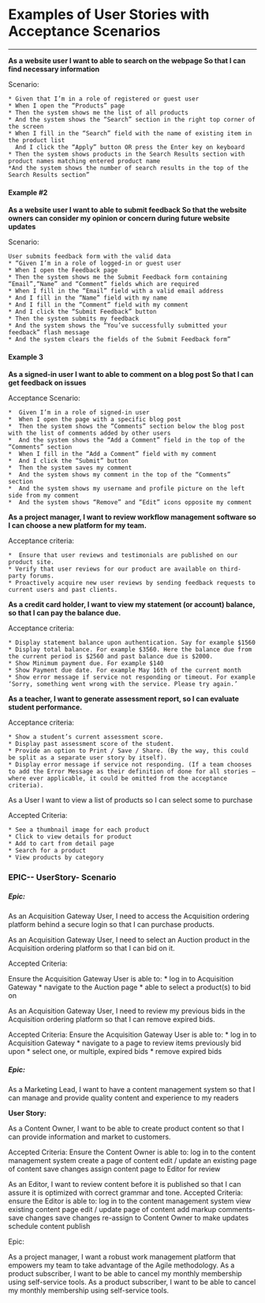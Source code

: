# Examples of User Stories with Acceptance Scenarios
<hr/>

<p><b>As a website user I want to able to search on the webpage So that I can find necessary information</b> </p>
Scenario:

	* Given that I’m in a role of registered or guest user
	* When I open the “Products” page
	* Then the system shows me the list of all products
	* And the system shows the “Search” section in the right top corner of the screen
	* When I fill in the “Search” field with the name of existing item in the product list
	  And I click the “Apply” button OR press the Enter key on keyboard
	* Then the system shows products in the Search Results section with product names matching entered product name
	*And the system shows the number of search results in the top of the Search Results section”


#### Example #2
<p><b>As a website user I want to able to submit feedback So that the website owners can consider my opinion or concern during future website updates </b></p>
Scenario: 

	User submits feedback form with the valid data
	* “Given I’m in a role of logged-in or guest user
	* When I open the Feedback page
	* Then the system shows me the Submit Feedback form containing “Email”,“Name” and “Comment” fields which are required
	* When I fill in the “Email” field with a valid email address
	* And I fill in the “Name” field with my name
	* And I fill in the “Comment” field with my comment
	* And I click the “Submit Feedback” button
	* Then the system submits my feedback
	* And the system shows the “You’ve successfully submitted your feedback” flash message
	* And the system clears the fields of the Submit Feedback form”


#### Example 3
<p> <b>As a signed-in user I want to able to comment on a blog post So that I can get feedback on issues</b> </p>
Acceptance Scenario:

	*  Given I’m in a role of signed-in user
	*  When I open the page with a specific blog post
	*  Then the system shows the “Comments” section below the blog post with the list of comments added by other users
	*  And the system shows the “Add a Comment” field in the top of the “Comments” section
	*  When I fill in the “Add a Comment” field with my comment
	*  And I click the “Submit” button
	*  Then the system saves my comment
	*  And the system shows my comment in the top of the “Comments” section
	*  And the system shows my username and profile picture on the left side from my comment
	*  And the system shows “Remove” and “Edit” icons opposite my comment



<p><b>As a project manager, I want to review workflow management software so I can choose a new platform for my team. </b></p>
Acceptance criteria:

	*  Ensure that user reviews and testimonials are published on our product site.
	* Verify that user reviews for our product are available on third-party forums.
	* Proactively acquire new user reviews by sending feedback requests to current users and past clients.


<p><b>As a credit card holder, I want to view my statement (or account) balance, so that I can pay the balance due.</b> </p>
Acceptance criteria:

	* Display statement balance upon authentication. Say for example $1560
	* Display total balance. For example $3560. Here the balance due from the current period is $2560 and past balance due is $2000.
	* Show Minimum payment due. For example $140
	* Show Payment due date. For example May 16th of the current month
	* Show error message if service not responding or timeout. For example ‘Sorry, something went wrong with the service. Please try again.’


<p> <b>As a teacher, I want to generate assessment report, so I can evaluate student performance. </b></p>
Acceptance criteria:

	* Show a student’s current assessment score.
	* Display past assessment score of the student.
	* Provide an option to Print / Save / Share. (By the way, this could be split as a separate user story by itself).
	* Display error message if service not responding. (If a team chooses to add the Error Message as their definition of done for all stories – 		where ever applicable, it could be omitted from the acceptance criteria).


<p>As a User I want to view a list of products so I can select some to purchase </p>
Accepted Criteria:

	* See a thumbnail image for each product
	* Click to view details for product
	* Add to cart from detail page
	* Search for a product
	* View products by category



### EPIC-- UserStory- Scenario

##### Epic:
As an Acquisition Gateway User, I need to access the Acquisition ordering platform behind a secure login so that I can purchase products.

<p>As an Acquisition Gateway User, I need to select an Auction product in the Acquisition ordering platform so that I can bid on it. </p>

Accepted Criteria:

Ensure the Acquisition Gateway User is able to:
	* log in to Acquisition Gateway 
	* navigate to the Auction page 
	* able to select a product(s) to bid on


<p>As an Acquisition Gateway User, I need to review my previous bids in the Acquisition ordering platform so that I can remove expired bids.</p>

Accepted Criteria:
Ensure the Acquisition Gateway User is able to:
	* log in to Acquisition Gateway
	* navigate to a page to review items previously bid upon
	* select one, or multiple, expired bids
	* remove expired bids

##### Epic:

As a Marketing Lead, I want to have a content management system so that I can manage and provide quality content and experience to my readers

<b>User Story: </b>
<p>As a Content Owner, I want to be able to create product content so that I can provide information and market to customers.</p>

Accepted Criteria:
Ensure the Content Owner is able to:
	log in to the content management system
	create a page of content
	edit / update an existing page of content
	save changes
	assign content page to Editor for review


As an Editor, I want to review content before it is published so that I can assure it is optimized with correct grammar and tone.
Accepted Criteria:
ensure the Editor is able to:
	log in to the content management system
	view existing content page
	edit / update page of content
	add markup comments- save changes
	save changes
	re-assign to Content Owner to make updates
	schedule content publish


Epic:

As a project manager, I want a robust work management platform that empowers my team to take advantage of the Agile methodology.
As a product subscriber, I want to be able to cancel my monthly membership using self-service tools.
As a product subscriber, I want to be able to cancel my monthly membership using self-service tools.
